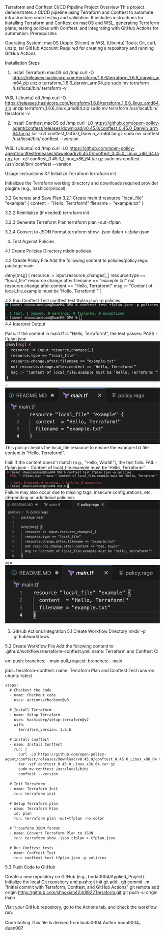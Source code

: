 Terraform and Conftest CI/CD Pipeline
Project Overview
This project demonstrates a CI/CD pipeline using Terraform and Conftest to automate infrastructure code testing and validation. It includes instructions for installing Terraform and Conftest on macOS and WSL, generating Terraform plans, testing policies with Conftest, and integrating with GitHub Actions for automation.
Prerequisites

Operating System: macOS (Apple Silicon) or WSL (Ubuntu)
Tools: Git, curl, unzip, tar
GitHub Account: Required for creating a repository and running GitHub Actions

Installation Steps
1. Install Terraform
macOS
cd /tmp
curl -O https://releases.hashicorp.com/terraform/1.6.6/terraform_1.6.6_darwin_arm64.zip
unzip terraform_1.6.6_darwin_arm64.zip
sudo mv terraform /usr/local/bin/
terraform -v

WSL (Ubuntu)
cd /tmp
curl -O https://releases.hashicorp.com/terraform/1.6.6/terraform_1.6.6_linux_amd64.zip
unzip terraform_1.6.6_linux_amd64.zip
sudo mv terraform /usr/local/bin/
terraform -v

2. Install Conftest
macOS
cd /tmp
curl -LO https://github.com/open-policy-agent/conftest/releases/download/v0.45.0/conftest_0.45.0_Darwin_arm64.tar.gz
tar -xzf conftest_0.45.0_Darwin_arm64.tar.gz
sudo mv conftest /usr/local/bin/
conftest --version

WSL (Ubuntu)
cd /tmp
curl -LO https://github.com/open-policy-agent/conftest/releases/download/v0.45.0/conftest_0.45.0_Linux_x86_64.tar.gz
tar -xzf conftest_0.45.0_Linux_x86_64.tar.gz
sudo mv conftest /usr/local/bin/
conftest --version

Usage Instructions
3.1 Initialize Terraform
terraform init


Initializes the Terraform working directory and downloads required provider plugins (e.g., hashicorp/local).

3.2 Generate and Save Plan
3.2.1 Create main.tf
resource "local_file" "example" {
  content  = "Hello, Terraform!"
  filename = "example.txt"
}

3.2.2 Reinitialize (if needed)
terraform init

3.2.3 Generate Terraform Plan
terraform plan -out=tfplan

3.2.4 Convert to JSON Format
terraform show -json tfplan > tfplan.json

4. Test Against Policies

4.1 Create Policies Directory
mkdir policies

4.2 Create Policy File
Add the following content to policies/policy.rego:
package main

deny[msg] {
  resource := input.resource_changes[_]
  resource.type == "local_file"
  resource.change.after.filename == "example.txt"
  not resource.change.after.content == "Hello, Terraform!"
  msg := "Content of local_file.example must be 'Hello, Terraform!'"
}

4.3 Run Conftest Test
conftest test tfplan.json -p policies
![alt text](image-1.png)
4.4 Interpret Output

Pass: If the content in main.tf is "Hello, Terraform!", the test passes:
PASS - tfplan.json
![alt text](image.png)=![alt text](image-2.png) 
This policy checks the local_file resource to ensure the example.txt file content is "Hello, Terraform!".

Fail: If the content doesn't match (e.g., "Hello, World!"), the test fails:
FAIL - tfplan.json - Content of local_file.example must be 'Hello, Terraform!'
![alt text](image-3.png)
Failure may also occur due to missing tags, insecure configurations, etc. (depending on additional policies).
![alt text](image-4.png)=/=![alt text](image-5.png)

5. GitHub Actions Integration
5.1 Create Workflow Directory
mkdir -p .github/workflows

5.2 Create Workflow File
Add the following content to .github/workflows/terraform-conftest.yml:
name: Terraform and Conftest CI

on:
  push:
    branches:
      - main
  pull_request:
    branches:
      - main

jobs:
  terraform-conftest:
    name: Terraform Plan and Conftest Test
    runs-on: ubuntu-latest

    steps:
      # Checkout the code
      - name: Checkout code
        uses: actions/checkout@v3

      # Install Terraform
      - name: Setup Terraform
        uses: hashicorp/setup-terraform@v2
        with:
          terraform_version: 1.6.6

      # Install Conftest
      - name: Install Conftest
        run: |
          curl -LO https://github.com/open-policy-agent/conftest/releases/download/v0.45.0/conftest_0.45.0_Linux_x86_64.tar.gz
          tar -xzf conftest_0.45.0_Linux_x86_64.tar.gz
          sudo mv conftest /usr/local/bin/
          conftest --version

      # Init Terraform
      - name: Terraform Init
        run: terraform init

      # Setup Terraform plan
      - name: Terraform Plan
        id: plan
        run: terraform plan -out=tfplan -no-color

      # Transform JSON format
      - name: Convert Terraform Plan to JSON
        run: terraform show -json tfplan > tfplan.json

      # Run Conftest tests
      - name: Conftest Test
        run: conftest test tfplan.json -p policies

5.3 Push Code to GitHub

Create a new repository on GitHub (e.g., boda0004/Applied_Project).
Initialize the local Git repository and push:git init
git add .
git commit -m "Initial commit with Terraform, Conftest, and GitHub Actions"
git remote add origin https://github.com/shaoxian423/8922Terraform.git
git push -u origin main


Visit your GitHub repository, go to the Actions tab, and check the workflow run.

Contributing
This file is derived from boda0004
Author
boda0004，duan007

